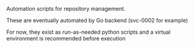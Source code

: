 Automation scripts for repository management.

These are eventually automated by Go backend (svc-0002 for example)

For now, they exist as run-as-needed python scripts and a virtual environment is recommended before execution
